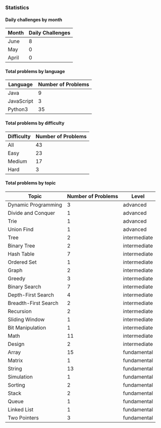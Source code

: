 
### Statistics
#### Daily challenges by month
| Month   |   Daily Challenges |
|---------|--------------------|
| June    |                  8 |
| May     |                  0 |
| April   |                  0 |

#### Total problems by language
| Language   |   Number of Problems |
|------------|----------------------|
| Java       |                    9 |
| JavaScript |                    3 |
| Python3    |                   35 |

#### Total problems by difficulty
| Difficulty   |   Number of Problems |
|--------------|----------------------|
| All          |                   43 |
| Easy         |                   23 |
| Medium       |                   17 |
| Hard         |                    3 |

#### Total problems by topic
| Topic                |   Number of Problems | Level        |
|----------------------|----------------------|--------------|
| Dynamic Programming  |                    3 | advanced     |
| Divide and Conquer   |                    1 | advanced     |
| Trie                 |                    1 | advanced     |
| Union Find           |                    1 | advanced     |
| Tree                 |                    2 | intermediate |
| Binary Tree          |                    2 | intermediate |
| Hash Table           |                    7 | intermediate |
| Ordered Set          |                    1 | intermediate |
| Graph                |                    2 | intermediate |
| Greedy               |                    3 | intermediate |
| Binary Search        |                    7 | intermediate |
| Depth-First Search   |                    4 | intermediate |
| Breadth-First Search |                    2 | intermediate |
| Recursion            |                    2 | intermediate |
| Sliding Window       |                    1 | intermediate |
| Bit Manipulation     |                    1 | intermediate |
| Math                 |                   11 | intermediate |
| Design               |                    2 | intermediate |
| Array                |                   15 | fundamental  |
| Matrix               |                    1 | fundamental  |
| String               |                   13 | fundamental  |
| Simulation           |                    1 | fundamental  |
| Sorting              |                    2 | fundamental  |
| Stack                |                    2 | fundamental  |
| Queue                |                    1 | fundamental  |
| Linked List          |                    1 | fundamental  |
| Two Pointers         |                    3 | fundamental  |
